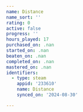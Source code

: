 ```yaml
---
name: Distance
name_sort: ''
rating: 0
active: false
progress: ''
hours_played: 17
purchased_on: .nan
started_on: .nan
beaten_on: .nan
completed_on: .nan
mastered_on: .nan
identifiers:
  - type: steam
    appid: '233610'
    name: Distance
    synced_on: '2024-08-30'

---
```

